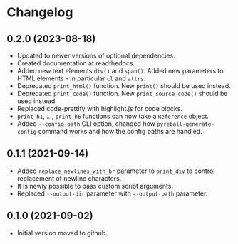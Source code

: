 # Changelog

## 0.2.0 (2023-08-18)

- Updated to newer versions of optional dependencies.
- Created documentation at readthedocs.
- Added new text elements `div()` and `span()`. Added new parameters to HTML elements - in particular `cl` and `attrs`.
- Deprecated `print_html()` function. New `print()` should be used instead.
- Deprecated `print_code()` function. New `print_source_code()` should be used instead.
- Replaced code-prettify with highlight.js for code blocks.
- `print_h1`, ..., `print_h6` functions can now take a `Reference` object.
- Added `--config-path` CLI option, changed how `pyreball-generate-config` command works and how the config paths are
  handled.

## 0.1.1 (2021-09-14)

- Added `replace_newlines_with_br` parameter to `print_div` to control replacement of newline characters.
- It is newly possible to pass custom script arguments.
- Replaced `--output-dir` parameter with `--output-path` parameter.

## 0.1.0 (2021-09-02)

- Initial version moved to github.